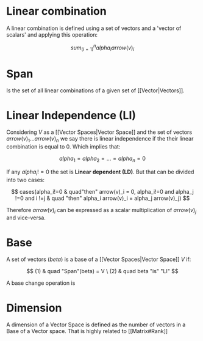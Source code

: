 # Linear combination
A linear combination is defined using a set of vectors and a 'vector of scalars' and applying this operation:

$$
sum_(i=1)^n alpha_i arrow(v)_i
$$
# Span
Is the set of all linear combinations of a given set of [[Vector|Vectors]].

# Linear Independence (LI)
Considering $V$ as a [[Vector Spaces|Vector Space]] and the set of vectors $arrow(v)_1 ...  arrow(v)_n$ we say there is linear independence if the their linear combination is equal to 0. Which implies that:

$$
alpha_1 = alpha_2 = ... = alpha_n = 0
$$

If any $alpha_i != 0$  the set is **Linear dependent (LD)**. But that can be divided into two cases:

$$
cases(alpha_i!=0 & quad"then" arrow(v)_i = 0, alpha_i!=0 and alpha_j !=0 and i !=j & quad "then" alpha_i arrow(v)_i = alpha_j arrow(v)_j)
$$

Therefore $arrow(v)_i$ can be expressed as a scalar multiplication of $arrow(v)_j$ and vice-versa.

# Base
A set of vectors ($beta$) is a base of a [[Vector Spaces|Vector Space]] $V$ if:

$$
(1) & quad "Span"(beta) = V
\
(2) & quad beta "is" "LI"
$$

A base change operation is 
# Dimension
A dimension of a Vector Space is defined as the number of vectors in a Base of a Vector space. That is highly related to [[Matrix#Rank]]